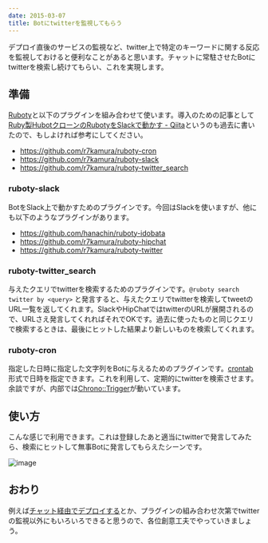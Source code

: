 ```yaml
---
date: 2015-03-07
title: Botにtwitterを監視してもらう
---
```


デプロイ直後のサービスの監視など、twitter上で特定のキーワードに関する反応を監視しておけると便利なことがあると思います。チャットに常駐させたBotにtwitterを検索し続けてもらい、これを実現します。

## 準備
[Ruboty](https://github.com/r7kamura/ruboty)と以下のプラグインを組み合わせて使います。導入のための記事として[Ruby製HubotクローンのRubotyをSlackで動かす - Qiita](http://qiita.com/r7kamura/items/8d1b98e28154de6030b9)というのも過去に書いたので、もしよければ参考にしてください。

- https://github.com/r7kamura/ruboty-cron
- https://github.com/r7kamura/ruboty-slack
- https://github.com/r7kamura/ruboty-twitter_search

### ruboty-slack
BotをSlack上で動かすためのプラグインです。今回はSlackを使いますが、他にも以下のようなプラグインがあります。

- https://github.com/hanachin/ruboty-idobata
- https://github.com/r7kamura/ruboty-hipchat
- https://github.com/r7kamura/ruboty-twitter

### ruboty-twitter_search
与えたクエリでtwitterを検索するためのプラグインです。`@ruboty search twitter by <query>` と発言すると、与えたクエリでtwitterを検索してtweetのURL一覧を返してくれます。SlackやHipChatではtwitterのURLが展開されるので、URLさえ発言してくれればそれでOKです。過去に使ったものと同じクエリで検索するときは、最後にヒットした結果より新しいものを検索してくれます。

### ruboty-cron
指定した日時に指定した文字列をBotに与えるためのプラグインです。[crontab](http://ja.wikipedia.org/wiki/Crontab)形式で日時を指定できます。これを利用して、定期的にtwitterを検索させます。余談ですが、内部では[Chrono::Trigger](https://github.com/r7kamura/chrono)が動いています。

## 使い方
こんな感じで利用できます。これは登録したあと適当にtwitterで発言してみたら、検索にヒットして無事Botに発言してもらえたシーンです。

![image](https://qiita-image-store.s3.amazonaws.com/0/4365/64031725-1eb2-cb97-39f1-2a6fafeac833.png)

## おわり
例えば[チャット経由でデプロイする](http://qiita.com/r7kamura/items/5e7b9c27693bcc4a5a39)とか、プラグインの組み合わせ次第でtwitterの監視以外にもいろいろできると思うので、各位創意工夫でやっていきましょう。
